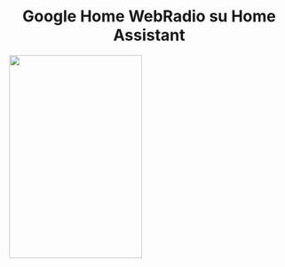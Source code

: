 <h1 style="text-align: center;">Google Home WebRadio su Home Assistant</h1>
<img class="aligncenter wp-image-1369 size-medium" src="https://domhouse.it/wp-content/uploads/2020/11/Radio-01-1-239x365.png" alt="" width="239" height="365" />
